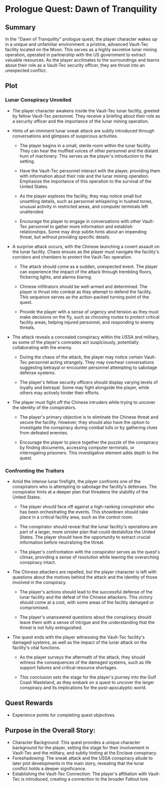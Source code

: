 # Prologue Quest: Dawn of Tranquility

## Summary

In the "Dawn of Tranquility" prologue quest, the player character wakes up in a unique and unfamiliar environment: a
pristine, advanced Vault-Tec facility located on the Moon. This serves as a highly secretive lunar mining operation,
operated in partnership with the US government to extract valuable resources. As the player acclimates to the
surroundings and learns about their role as a Vault-Tec security officer, they are thrust into an unexpected conflict.

## Plot

### Lunar Conspiracy Unveiled

- The player character awakens inside the Vault-Tec lunar facility, greeted by fellow Vault-Tec personnel. They receive a briefing about their role as a security officer and the importance of the lunar mining operation.
- Hints of an imminent lunar sneak attack are subtly introduced through conversations and glimpses of suspicious activities.

    - The player begins in a small, sterile room within the lunar facility. They can hear the muffled voices of other personnel and the distant hum of machinery. This serves as the player's introduction to the setting.
    
    - Have the Vault-Tec personnel interact with the player, providing them with information about their role and the lunar mining operation. Emphasize the importance of this operation to the survival of the United States.

    - As the player explores the facility, they may notice small but unsettling details, such as personnel whispering in hushed tones, unusual activity in restricted areas, and computer terminals left unattended.

    - Encourage the player to engage in conversations with other Vault-Tec personnel to gather more information and establish relationships. Some may drop subtle hints about an impending threat, but without providing specific details.

- A surprise attack occurs, with the Chinese launching a covert assault on the lunar facility. Chaos ensues as the player must navigate the facility's corridors and chambers to protect the Vault-Tec operation.

    - The attack should come as a sudden, unexpected event. The player can experience the impact of the attack through trembling floors, flickering lights, and alarms blaring.

    - Chinese infiltrators should be well-armed and determined. The player is thrust into combat as they attempt to defend the facility. This sequence serves as the action-packed turning point of the quest.

    - Provide the player with a sense of urgency and tension as they must make decisions on the fly, such as choosing routes to protect critical facility areas, helping injured personnel, and responding to enemy threats.

- The attack reveals a concealed conspiracy within the USSA and military, as some of the player's comrades act suspiciously, potentially collaborating with the enemy.

    - During the chaos of the attack, the player may notice certain Vault-Tec personnel acting strangely. They may overhear conversations suggesting betrayal or encounter personnel attempting to sabotage defense systems.

    - The player's fellow security officers should display varying levels of loyalty and betrayal. Some may fight alongside the player, while others may actively hinder their efforts.

- The player must fight off the Chinese intruders while trying to uncover the identity of the conspirators.

    - The player's primary objective is to eliminate the Chinese threat and secure the facility. However, they should also have the option to investigate the conspiracy during combat lulls or by gathering clues from defeated enemies.

    - Encourage the player to piece together the puzzle of the conspiracy by finding documents, accessing computer terminals, or interrogating prisoners. This investigative element adds depth to the quest.

### Confronting the Traitors

- Amid the intense lunar firefight, the player confronts one of the conspirators who is attempting to sabotage the facility's defenses. The conspirator hints at a deeper plan that threatens the stability of the United States.

    - The player should face off against a high-ranking conspirator who has been orchestrating the events. This showdown should take place in a critical facility area, such as the control room.

    - The conspirator should reveal that the lunar facility's operations are part of a larger, more sinister plan that could destabilize the United States. The player should have the opportunity to extract crucial information before neutralizing the threat.

    - The player's confrontation with the conspirator serves as the quest's climax, providing a sense of resolution while leaving the overarching conspiracy intact.

- The Chinese attackers are repelled, but the player character is left with questions about the motives behind the attack and the identity of those involved in the conspiracy.

    - The player's actions should lead to the successful defense of the lunar facility and the defeat of the Chinese attackers. This victory should come at a cost, with some areas of the facility damaged or compromised.

    - The player's unanswered questions about the conspiracy should leave them with a sense of intrigue and the understanding that the threat is not fully extinguished.

- The quest ends with the player witnessing the Vault-Tec facility's damaged systems, as well as the impact of the lunar attack on the facility's vital functions.

    - As the player surveys the aftermath of the attack, they should witness the consequences of the damaged systems, such as life support failures and critical resource shortages.

    - This conclusion sets the stage for the player's journey into the Gulf Coast Wasteland, as they embark on a quest to uncover the larger conspiracy and its implications for the post-apocalyptic world.

## Quest Rewards
- Experience points for completing quest objectives.

## Purpose in the Overall Story:

- Character Background: This quest provides a unique character background for the player, setting the stage for their
  involvement in Vault-Tec and the military, and subtly hinting at the Enclave conspiracy.
- Foreshadowing: The sneak attack and the USSA conspiracy allude to later plot developments in the main story, revealing
  that the lunar conflict holds a deeper significance.
- Establishing the Vault-Tec Connection: The player's affiliation with Vault-Tec is introduced, creating a connection to
  the broader Fallout lore.